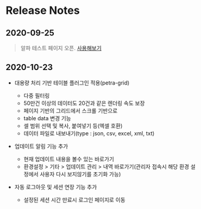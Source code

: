 # Release Notes

## 2020-09-25

> 알파 테스트 페이지 오픈. [사용해보기](http://ds.sinsiway.com/petra/init.do)

## 2020-10-23

- 대용량 처리 기반 테이블 플러그인 적용(petra-grid)
  - 다중 필터링
  - 50만건 이상의 데이터도 20건과 같은 렌더링 속도 보장
  - 페이지 기반의 그리드에서 스크롤 기반으로
  - table data 변경 기능
  - 셀 범위 선택 및 복사, 붙여넣기 등(엑셀 호환)
  - 데이터 파일로 내보내기(type : json, csv, excel, xml, txt)
  
  
- 업데이트 알림 기능 추가
  - 현재 업데이트 내용을 볼수 있는 바로가기
  - 환경설정 > 기타 > 업데이트 관리 > 내역 바로가기(관리자 접속시 해당 환경 설정에서 사용자 다시 보지않기를 초기화 가능)
  
  
- 자동 로그아웃 및 세션 연장 기능 추가
  - 설정된 세션 시간 만료시 로그인 페이지로 이동
